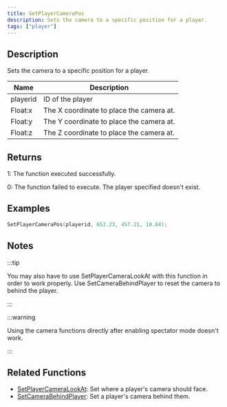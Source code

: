 ```yaml
---
title: SetPlayerCameraPos
description: Sets the camera to a specific position for a player.
tags: ["player"]
---
```


## Description

Sets the camera to a specific position for a player.

| Name     | Description                              |
| -------- | ---------------------------------------- |
| playerid | ID of the player                         |
| Float:x  | The X coordinate to place the camera at. |
| Float:y  | The Y coordinate to place the camera at. |
| Float:z  | The Z coordinate to place the camera at. |

## Returns

1: The function executed successfully.

0: The function failed to execute. The player specified doesn't exist.

## Examples

```c
SetPlayerCameraPos(playerid, 652.23, 457.21, 10.84);
```

## Notes

:::tip

You may also have to use SetPlayerCameraLookAt with this function in order to work properly. Use SetCameraBehindPlayer to reset the camera to behind the player.

:::

:::warning

Using the camera functions directly after enabling spectator mode doesn't work.

:::

## Related Functions

- [SetPlayerCameraLookAt](SetPlayerCameraLookAt): Set where a player's camera should face.
- [SetCameraBehindPlayer](SetCameraBehindPlayer): Set a player's camera behind them.
